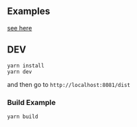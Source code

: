 ## Examples

[see here](https://yueminhu.github.io/ub-components/dist/)

## DEV
```
yarn install
yarn dev
```
and then go to `http://localhost:8081/dist`

### Build Example
`yarn build`